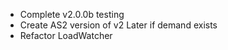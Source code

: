   * Complete v2.0.0b testing
  * Create AS2 version of v2 Later if demand exists
  * Refactor LoadWatcher